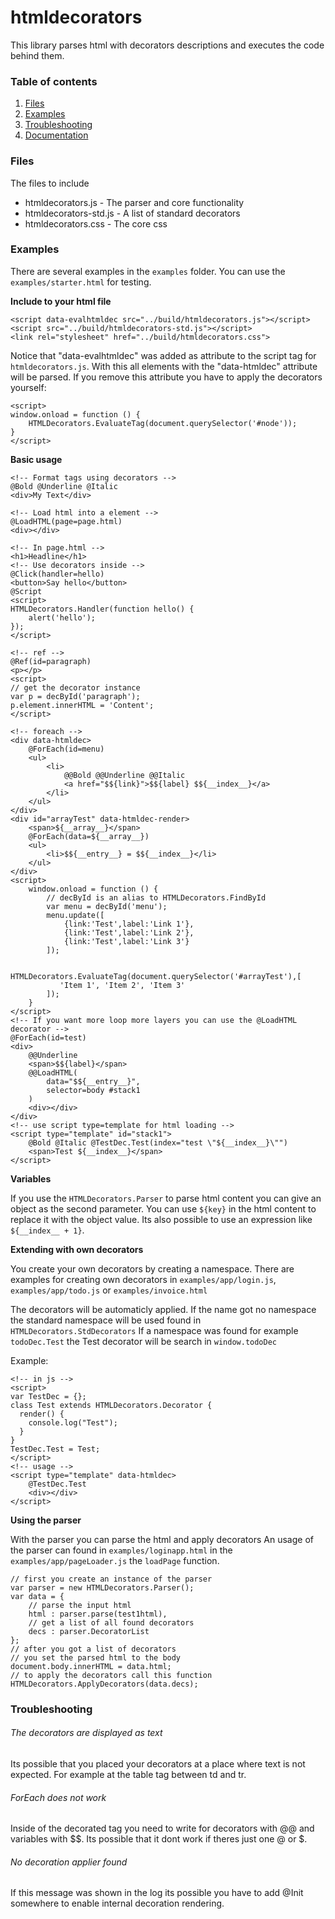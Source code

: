 # htmldecorators

This library parses html with decorators descriptions and executes the code behind them.

### Table of contents

1. [Files](#files)
2. [Examples](#examples)
3. [Troubleshooting](#troubleshooting)
4. [Documentation](https://hendrik-weiler.github.io/htmldecorators/docs)

### Files

The files to include
- htmldecorators.js - The parser and core functionality
- htmldecorators-std.js - A list of standard decorators
- htmldecorators.css - The core css

### Examples

There are several examples in the ```examples``` folder.
You can use the ```examples/starter.html``` for testing.

**Include to your html file**
```
<script data-evalhtmldec src="../build/htmldecorators.js"></script>
<script src="../build/htmldecorators-std.js"></script>
<link rel="stylesheet" href="../build/htmldecorators.css">
```
Notice that "data-evalhtmldec" was added as attribute to the script tag for ```htmldecorators.js```. With this
all elements with the "data-htmldec" attribute will be parsed.
If you remove this attribute you have to apply the decorators yourself:
```
<script>
window.onload = function () {
    HTMLDecorators.EvaluateTag(document.querySelector('#node'));
}
</script>
```

**Basic usage**
```
<!-- Format tags using decorators -->
@Bold @Underline @Italic
<div>My Text</div>

<!-- Load html into a element -->
@LoadHTML(page=page.html)
<div></div>

<!-- In page.html -->
<h1>Headline</h1>
<!-- Use decorators inside -->
@Click(handler=hello)
<button>Say hello</button>
@Script
<script>
HTMLDecorators.Handler(function hello() {
    alert('hello');
});
</script>

<!-- ref -->
@Ref(id=paragraph)
<p></p>
<script>
// get the decorator instance
var p = decById('paragraph');
p.element.innerHTML = 'Content';
</script>

<!-- foreach -->
<div data-htmldec>
    @ForEach(id=menu)
    <ul>
        <li>
            @@Bold @@Underline @@Italic
            <a href="$${link}">$${label} $${__index__}</a>
        </li>
    </ul>
</div>
<div id="arrayTest" data-htmldec-render>
    <span>${__array__}</span>
    @ForEach(data=${__array__})
    <ul>
        <li>$${__entry__} = $${__index__}</li>
    </ul>
</div>
<script>
    window.onload = function () {
        // decById is an alias to HTMLDecorators.FindById
        var menu = decById('menu');
        menu.update([
            {link:'Test',label:'Link 1'},
            {link:'Test',label:'Link 2'},
            {link:'Test',label:'Link 3'}
        ]);
        
        HTMLDecorators.EvaluateTag(document.querySelector('#arrayTest'),[
           'Item 1', 'Item 2', 'Item 3'
        ]);
    }
</script>
<!-- If you want more loop more layers you can use the @LoadHTML decorator -->
@ForEach(id=test)
<div>
    @@Underline
    <span>$${label}</span>
    @@LoadHTML(
        data="$${__entry__}",
        selector=body #stack1
    )
    <div></div>
</div>
<!-- use script type=template for html loading -->
<script type="template" id="stack1">
    @Bold @Italic @TestDec.Test(index="test \"${__index__}\"")
    <span>Test ${__index__}</span>
</script>
```

**Variables**

If you use the ```HTMLDecorators.Parser``` to parse html content you can
give an object as the second parameter. You can use ```${key}``` in the html content
to replace it with the object value. Its also possible
to use an expression like ```${__index__ + 1}```.

**Extending with own decorators**

You create your own decorators by creating a namespace.
There are examples for creating own decorators in
```examples/app/login.js```, ```examples/app/todo.js``` or ```examples/invoice.html```

The decorators will be automaticly applied. If the name got
no namespace the standard namespace will be used found in ```HTMLDecorators.StdDecorators```
If a namespace was found for example ```todoDec.Test``` the
Test decorator will be search in ```window.todoDec```

Example:
```
<!-- in js -->
<script>
var TestDec = {};
class Test extends HTMLDecorators.Decorator {
  render() {
    console.log("Test");
  }
}
TestDec.Test = Test;
</script>
<!-- usage -->
<script type="template" data-htmldec>
    @TestDec.Test
    <div></div>
</script>
```

**Using the parser**

With the parser you can parse the html and apply decorators
An usage of the parser can found in ```examples/loginapp.html``` 
in the ```examples/app/pageLoader.js``` the ```loadPage``` function.
```
// first you create an instance of the parser
var parser = new HTMLDecorators.Parser();
var data = {
    // parse the input html
    html : parser.parse(test1html),
    // get a list of all found decorators
    decs : parser.DecoratorList
};
// after you got a list of decorators
// you set the parsed html to the body
document.body.innerHTML = data.html;
// to apply the decorators call this function
HTMLDecorators.ApplyDecorators(data.decs);
```

### Troubleshooting

###### The decorators are displayed as text 

Its possible that you placed your decorators
at a place where text is not expected.
For example at the table tag between td and tr.

###### ForEach does not work

Inside of the decorated tag you need to write
for decorators with @@ and variables with $$.
Its possible that it dont work if theres just one @ or $.

###### No decoration applier found

If this message was shown in the log its possible
you have to add @Init somewhere to enable internal decoration rendering.